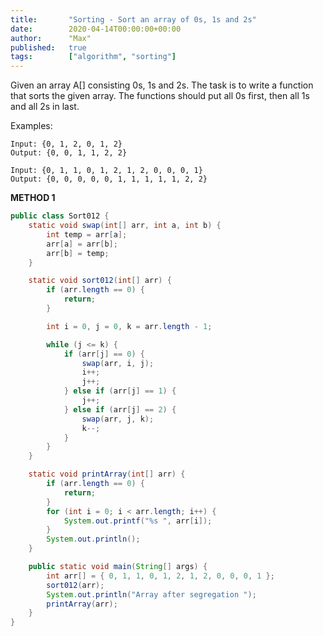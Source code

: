 ```yaml
---
title:       "Sorting - Sort an array of 0s, 1s and 2s"
date:        2020-04-14T00:00:00+00:00
author:      "Max"
published:   true
tags:        ["algorithm", "sorting"]
---
```


Given an array A[] consisting 0s, 1s and 2s. The task is to write a function that sorts the given array. The functions should put all 0s first, then all 1s and all 2s in last.

Examples:

```
Input: {0, 1, 2, 0, 1, 2}
Output: {0, 0, 1, 1, 2, 2}

Input: {0, 1, 1, 0, 1, 2, 1, 2, 0, 0, 0, 1}
Output: {0, 0, 0, 0, 0, 1, 1, 1, 1, 1, 2, 2}
```

**METHOD 1**

```java
public class Sort012 {
    static void swap(int[] arr, int a, int b) {
        int temp = arr[a];
        arr[a] = arr[b];
        arr[b] = temp;
    }

    static void sort012(int[] arr) {
        if (arr.length == 0) {
            return;
        }

        int i = 0, j = 0, k = arr.length - 1;

        while (j <= k) {
            if (arr[j] == 0) {
                swap(arr, i, j);
                i++;
                j++;
            } else if (arr[j] == 1) {
                j++;
            } else if (arr[j] == 2) {
                swap(arr, j, k);
                k--;
            }
        }
    }

    static void printArray(int[] arr) {
        if (arr.length == 0) {
            return;
        }
        for (int i = 0; i < arr.length; i++) {
            System.out.printf("%s ", arr[i]);
        }
        System.out.println();
    }

    public static void main(String[] args) {
        int arr[] = { 0, 1, 1, 0, 1, 2, 1, 2, 0, 0, 0, 1 };
        sort012(arr);
        System.out.println("Array after segregation ");
        printArray(arr);
    }
}
```
